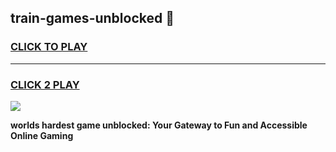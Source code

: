 
## train-games-unblocked 👋
<h3>
<a href="https://premium.freeplayer.one?title=train-games-unblocked&ref=14F">CLICK TO PLAY</a></h3>
<hr>

<h3>
<a href="https://premium.freeplayer.one?title=train-games-unblocked&ref=14F">CLICK 2 PLAY</a>
  
</h3>

<a href="https://premium.freeplayer.one?title=train-games-unblocked&ref=12F/"><img src="https://clearcache.store/games.png"></a>


**worlds hardest game unblocked: Your Gateway to Fun and Accessible Online Gaming**
